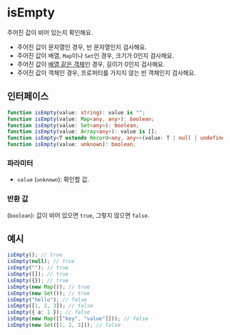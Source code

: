 # isEmpty

주어진 값이 비어 있는지 확인해요.

- 주어진 값이 문자열인 경우, 빈 문자열인지 검사해요.
- 주어진 값이 배열, `Map`이나 `Set`인 경우, 크기가 0인지 검사해요.
- 주어진 값이 [배열 같은 객체](../compat/predicate/isArrayLike.md)인 경우, 길이가 0인지 검사해요.
- 주어진 값이 객체인 경우, 프로퍼티를 가지지 않는 빈 객체인지 검사해요.

## 인터페이스

```typescript
function isEmpty(value: string): value is "";
function isEmpty(value: Map<any, any>): boolean;
function isEmpty(value: Set<any>): boolean;
function isEmpty(value: Array<any>): value is [];
function isEmpty<T extends Record<any, any>>(value: T | null | undefined): value is Record<keyof T, never> | null | undefined;
function isEmpty(value: unknown): boolean;
```

### 파라미터

- `value` (`unknown`): 확인할 값.

### 반환 값

(`boolean`): 값이 비어 있으면 `true`, 그렇지 않으면 `false`.

## 예시

```typescript
isEmpty(); // true
isEmpty(null); // true
isEmpty(""); // true
isEmpty([]); // true
isEmpty({}); // true
isEmpty(new Map()); // true
isEmpty(new Set()); // true
isEmpty("hello"); // false
isEmpty([1, 2, 3]); // false
isEmpty({ a: 1 }); // false
isEmpty(new Map([["key", "value"]])); // false
isEmpty(new Set([1, 2, 3])); // false
```